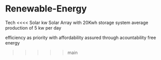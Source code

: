 # Renewable-Energy
Tech
<<<< Solar
kw Solar Array with 20Kwh storage system
average production of 5 kw per day

efficiency as priority with affordability assured through acountability
free energy
>>>>> main
